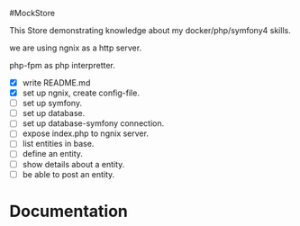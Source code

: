 #MockStore

This Store demonstrating knowledge about my docker/php/symfony4 skills.

we are using ngnix as a http server.

php-fpm as php interpretter.

- [x] write README.md
- [x] set up ngnix, create config-file.
- [ ] set up symfony.
- [ ] set up database.
- [ ] set up database-symfony connection.
- [ ] expose index.php to ngnix server.
- [ ] list entities in base.
- [ ] define an entity.
- [ ] show details about a entity.
- [ ] be able to post an entity.

# Documentation

